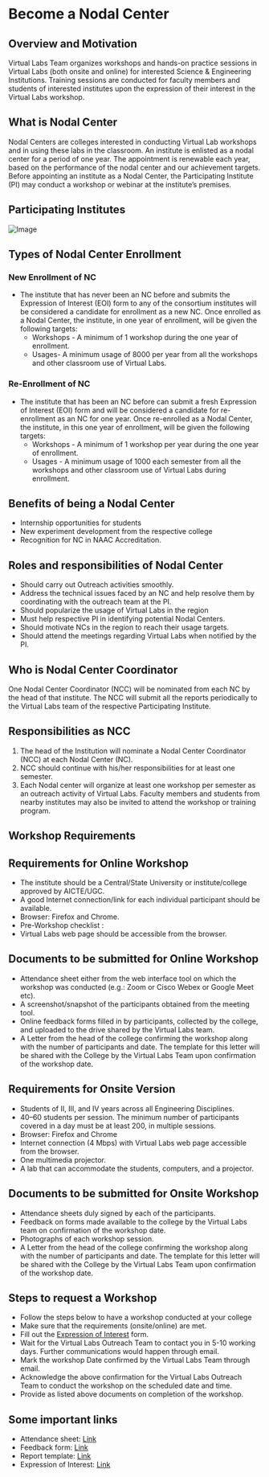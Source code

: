 # Become a Nodal Center

## Overview and Motivation

Virtual Labs Team organizes workshops and hands-on practice sessions in Virtual Labs (both onsite and online) for interested Science & Engineering Institutions. Training sessions are conducted for faculty members and students of interested institutes upon the expression of their interest in the Virtual Labs workshop.
 
## What is Nodal Center

Nodal Centers are colleges interested in conducting Virtual Lab workshops and in using these labs in the classroom. An institute is enlisted as a nodal center for a period of one year. The appointment is renewable each year, based on the performance of the nodal  center and our achievement targets. Before appointing an institute as a Nodal Center, the  Participating Institute (PI) may conduct a workshop or webinar at the institute’s premises. 

## Participating Institutes

![Image](https://github.com/virtual-labs/outreach-web-pages-iiith/blob/main/nodal-centre-process/participating-institutes.png)

## Types of Nodal Center Enrollment

### New Enrollment of NC
-  The institute that has never been an NC before and submits the Expression of Interest (EOI) form to any of the consortium institutes will be considered a candidate for enrollment as a new NC. Once enrolled as a Nodal Center, the institute, in one year of enrollment, will be given the following targets:
   -   Workshops - A minimum of 1 workshop during the one year of enrollment.
   -   Usages- A minimum usage of 8000 per year from all the workshops and other classroom use of Virtual Labs.

### Re-Enrollment of NC
-  The institute that has been an NC before can submit a fresh Expression  of Interest (EOI) form and will be considered a candidate for re-enrollment as an NC for one year.  Once re-enrolled as a Nodal Center, the institute, in this one year of enrollment, will be given the following targets:
   -  Workshops - A minimum of 1 workshop per year during the one year of enrollment.
   -  Usages - A minimum usage of 1000 each semester from all the workshops and other classroom use of Virtual Labs during enrollment. 

## Benefits of being a Nodal Center
  -   Internship opportunities for students
  -   New experiment development from the respective college
  -   Recognition for NC in NAAC Accreditation.

## Roles and responsibilities of Nodal Center
  - Should carry out Outreach activities smoothly.
  - Address the technical issues faced by an NC and help resolve them by coordinating with the outreach team at the PI.
  - Should popularize the usage of Virtual Labs in the region
  - Must help respective PI in identifying potential Nodal Centers.
  - Should motivate NCs in the region to reach their usage targets.
  - Should attend the meetings regarding Virtual Labs when notified by the PI.


## Who is Nodal Center Coordinator

One  Nodal Center Coordinator (NCC) will be nominated from each NC by the head of that institute. The NCC  will submit all the reports periodically to the Virtual Labs team of the respective Participating Institute. 

## Responsibilities as NCC
1. The head of the Institution will nominate a Nodal Center Coordinator (NCC) at each Nodal Center (NC).
2. NCC should continue with his/her responsibilities for at least one semester.
3. Each Nodal center will organize at least one workshop per semester as an outreach activity of Virtual Labs. Faculty members and students from nearby institutes may also be invited to attend the workshop or training program.

## Workshop Requirements

## Requirements for Online Workshop
-  The institute should be a Central/State University or institute/college approved by AICTE/UGC.
-  A good Internet connection/link for each individual participant should be available.
-  Browser: Firefox and Chrome.
-  Pre-Workshop checklist :
  -  Virtual Labs web page should be accessible from the browser.

## Documents to be submitted for Online Workshop
-  Attendance sheet either from the web interface tool on which the workshop was conducted (e.g.: Zoom or Cisco Webex or Google Meet etc).
-  A screenshot/snapshot of the participants obtained from the meeting tool.
-  Online feedback forms filled in by participants, collected by the college, and uploaded to the drive shared by the Virtual Labs team.
-  A Letter from the head of the college confirming the workshop along with the number of participants and date. The template for this letter will be shared with the College by the Virtual Labs Team upon confirmation of the workshop date.

## Requirements for Onsite Version
-  Students of II, III, and IV years across all Engineering Disciplines.
-  40–60 students per session. The minimum number of participants covered in a day must be at least 200, in multiple sessions.
-  Browser: Firefox and Chrome
-  Internet connection (4 Mbps) with Virtual Labs web page accessible from the browser.
-  One multimedia projector.
-  A lab that can accommodate the students, computers, and a projector.

## Documents to be submitted for Onsite Workshop
-  Attendance sheets duly signed by each of the participants.
-  Feedback on forms made available to the college by the Virtual Labs team on confirmation of the workshop date.
-  Photographs of each workshop session.
-  A Letter from the head of the college confirming the workshop along with the number of participants and date. The template for this letter will be shared with the College by the Virtual Labs Team upon confirmation of the workshop date.

## Steps to request a Workshop
-  Follow the steps below to have a workshop conducted at your college
  -  Make sure that the requirements (onsite/online) are met.
  -  Fill out the [Expression of Interest](http://38.100.110.143/EOI-2023.pdf) form.
  -  Wait for the Virtual Labs Outreach Team to contact you in 5-10 working days. Further communications would happen through email.
  -  Mark the workshop Date confirmed by the Virtual Labs Team through email.
  -  Acknowledge the above confirmation for the Virtual Labs Outreach Team to conduct the workshop on the scheduled date and time.
  -  Provide as listed above documents on completion of the workshop.


## Some important links
-  Attendance sheet: [Link](https://drive.google.com/file/d/1rIaKjPTh6I4wY_6223b3JgQq476sDeSU/view?usp=drive_link)
-  Feedback form: [Link](https://docs.google.com/document/d/1jJl33IG2edS0JHFtsxqwcn9Q-gf3i-dI/edit?usp=drive_link&ouid=106961684070023821907&rtpof=true&sd=true)
-  Report template: [Link](https://docs.google.com/document/d/1In2LNqduLoLLFOHTzKrbibLuXm7kcIVm/edit?usp=drive_link&ouid=106961684070023821907&rtpof=true&sd=true)
-  Expression of Interest: [Link](http://38.100.110.143/EOI-2023.pdf)
